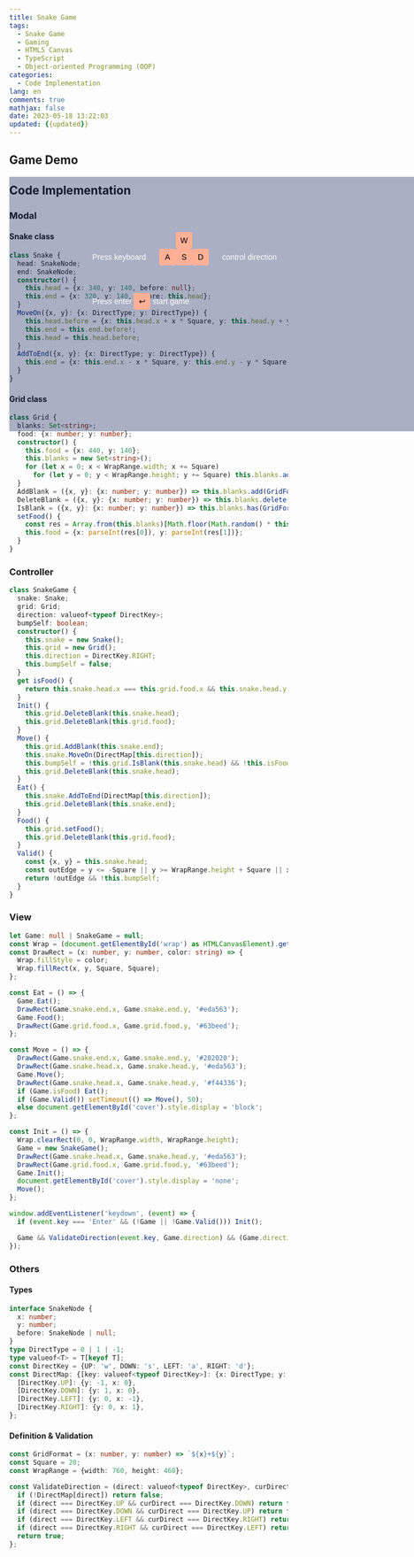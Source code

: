 ```yaml
---
title: Snake Game
tags:
  - Snake Game
  - Gaming
  - HTML5 Canvas
  - TypeScript
  - Object-oriented Programming (OOP)
categories:
  - Code Implementation
lang: en
comments: true
mathjax: false
date: 2023-05-18 13:22:03
updated: {{updated}}
---
```


<!-- markdownlint-disable MD033 -->

## Game Demo

<style>
  #cover {
    font-family: 'Gill Sans', 'Gill Sans MT', Calibri, 'Trebuchet MS', sans-serif;
    position: absolute;
    width: 610px;
    height: 360px;
    background-color: rgb(10 24 84 / 34%);
    z-index: 10;
    padding-left: 150px;
    padding-top: 100px;
  }
  .kt-keyboard-key {
    width: 30px;
    height: 30px;
    cursor: pointer;
    background-color: rgb(10 24 84 / 0%);
    color: #000000;
    text-align: center;
    line-height: 30px;
    border-radius: 4px;
    display: inline-block;
    margin: 0;
  }
  .kt-red-key {
    background-color: #ffb095;
  }
  .kt-keyboard-container {
    display: flex;
  }
</style>
<div id="cover">
  <div style="color: white">
    Press keyboard
    <div style="padding: 0 20px; display: inline-block">
      <div class="kt-keyboard-container">
        <p class="kt-keyboard-key"></p>
        <p class="kt-keyboard-key kt-red-key">W</p>
        <p class="kt-keyboard-key"></p>
      </div>
      <div class="kt-keyboard-container">
        <p class="kt-keyboard-key kt-red-key">A</p>
        <p class="kt-keyboard-key kt-red-key">S</p>
        <p class="kt-keyboard-key kt-red-key">D</p>
      </div>
    </div>
    control direction
  </div>
  <div style="color: white; margin-top: 50px">
    Press enter
    <p class="kt-keyboard-key kt-red-key">↩︎</p>
    start game
  </div>
</div>
<canvas id="wrap" width="760" height="460" style="background: #202020" style="position: relative"></canvas>
<script type="module" src="/scripts/SnakeGame.js"></script>

<!--more-->
## Code Implementation

### Modal

#### Snake class

```ts
class Snake {
  head: SnakeNode;
  end: SnakeNode;
  constructor() {
    this.head = {x: 340, y: 140, before: null};
    this.end = {x: 320, y: 140, before: this.head};
  }
  MoveOn({x, y}: {x: DirectType; y: DirectType}) {
    this.head.before = {x: this.head.x + x * Square, y: this.head.y + y * Square, before: null};
    this.end = this.end.before!;
    this.head = this.head.before;
  }
  AddToEnd({x, y}: {x: DirectType; y: DirectType}) {
    this.end = {x: this.end.x - x * Square, y: this.end.y - y * Square, before: this.end};
  }
}
```

#### Grid class

```ts
class Grid {
  blanks: Set<string>;
  food: {x: number; y: number};
  constructor() {
    this.food = {x: 440, y: 140};
    this.blanks = new Set<string>();
    for (let x = 0; x < WrapRange.width; x += Square)
      for (let y = 0; y < WrapRange.height; y += Square) this.blanks.add(GridFormat(x, y));
  }
  AddBlank = ({x, y}: {x: number; y: number}) => this.blanks.add(GridFormat(x, y));
  DeleteBlank = ({x, y}: {x: number; y: number}) => this.blanks.delete(GridFormat(x, y));
  IsBlank = ({x, y}: {x: number; y: number}) => this.blanks.has(GridFormat(x, y));
  setFood() {
    const res = Array.from(this.blanks)[Math.floor(Math.random() * this.blanks.size)].split('+');
    this.food = {x: parseInt(res[0]), y: parseInt(res[1])};
  }
}
```

### Controller

```ts
class SnakeGame {
  snake: Snake;
  grid: Grid;
  direction: valueof<typeof DirectKey>;
  bumpSelf: boolean;
  constructor() {
    this.snake = new Snake();
    this.grid = new Grid();
    this.direction = DirectKey.RIGHT;
    this.bumpSelf = false;
  }
  get isFood() {
    return this.snake.head.x === this.grid.food.x && this.snake.head.y === this.grid.food.y;
  }
  Init() {
    this.grid.DeleteBlank(this.snake.head);
    this.grid.DeleteBlank(this.grid.food);
  }
  Move() {
    this.grid.AddBlank(this.snake.end);
    this.snake.MoveOn(DirectMap[this.direction]);
    this.bumpSelf = !this.grid.IsBlank(this.snake.head) && !this.isFood;
    this.grid.DeleteBlank(this.snake.head);
  }
  Eat() {
    this.snake.AddToEnd(DirectMap[this.direction]);
    this.grid.DeleteBlank(this.snake.end);
  }
  Food() {
    this.grid.setFood();
    this.grid.DeleteBlank(this.grid.food);
  }
  Valid() {
    const {x, y} = this.snake.head;
    const outEdge = y <= -Square || y >= WrapRange.height + Square || x <= -Square || x >= WrapRange.width + Square;
    return !outEdge && !this.bumpSelf;
  }
}
```

### View

```ts
let Game: null | SnakeGame = null;
const Wrap = (document.getElementById('wrap') as HTMLCanvasElement).getContext('2d')!;
const DrawRect = (x: number, y: number, color: string) => {
  Wrap.fillStyle = color;
  Wrap.fillRect(x, y, Square, Square);
};

const Eat = () => {
  Game.Eat();
  DrawRect(Game.snake.end.x, Game.snake.end.y, '#eda563');
  Game.Food();
  DrawRect(Game.grid.food.x, Game.grid.food.y, '#63beed');
};

const Move = () => {
  DrawRect(Game.snake.end.x, Game.snake.end.y, '#202020');
  DrawRect(Game.snake.head.x, Game.snake.head.y, '#eda563');
  Game.Move();
  DrawRect(Game.snake.head.x, Game.snake.head.y, '#f44336');
  if (Game.isFood) Eat();
  if (Game.Valid()) setTimeout(() => Move(), 50);
  else document.getElementById('cover').style.display = 'block';
};

const Init = () => {
  Wrap.clearRect(0, 0, WrapRange.width, WrapRange.height);
  Game = new SnakeGame();
  DrawRect(Game.snake.head.x, Game.snake.head.y, '#eda563');
  DrawRect(Game.grid.food.x, Game.grid.food.y, '#63beed');
  Game.Init();
  document.getElementById('cover').style.display = 'none';
  Move();
};

window.addEventListener('keydown', (event) => {
  if (event.key === 'Enter' && (!Game || !Game.Valid())) Init();

  Game && ValidateDirection(event.key, Game.direction) && (Game.direction = event.key);
});
```

### Others

#### Types

```ts
interface SnakeNode {
  x: number;
  y: number;
  before: SnakeNode | null;
}
type DirectType = 0 | 1 | -1;
type valueof<T> = T[keyof T];
const DirectKey = {UP: 'w', DOWN: 's', LEFT: 'a', RIGHT: 'd'};
const DirectMap: {[key: valueof<typeof DirectKey>]: {x: DirectType; y: DirectType}} = {
  [DirectKey.UP]: {y: -1, x: 0},
  [DirectKey.DOWN]: {y: 1, x: 0},
  [DirectKey.LEFT]: {y: 0, x: -1},
  [DirectKey.RIGHT]: {y: 0, x: 1},
};
```

#### Definition & Validation

```ts
const GridFormat = (x: number, y: number) => `${x}+${y}`;
const Square = 20;
const WrapRange = {width: 760, height: 460};

const ValidateDirection = (direct: valueof<typeof DirectKey>, curDirect: valueof<typeof DirectKey>) => {
  if (!DirectMap[direct]) return false;
  if (direct === DirectKey.UP && curDirect === DirectKey.DOWN) return false;
  if (direct === DirectKey.DOWN && curDirect === DirectKey.UP) return false;
  if (direct === DirectKey.LEFT && curDirect === DirectKey.RIGHT) return false;
  if (direct === DirectKey.RIGHT && curDirect === DirectKey.LEFT) return false;
  return true;
};
```
